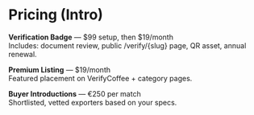 # Pricing (Intro)

**Verification Badge** — $99 setup, then $19/month  
Includes: document review, public /verify/{slug} page, QR asset, annual renewal.

**Premium Listing** — $19/month  
Featured placement on VerifyCoffee + category pages.

**Buyer Introductions** — €250 per match  
Shortlisted, vetted exporters based on your specs.
